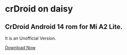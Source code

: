 # crDroid on daisy

## CrDroid Android 14 rom for Mi A2 Lite.

It is an Unofficial Version.

[Download Now](https://github.com/mdalmahmud023/CrDroid_daisy/releases/tag/2024)
